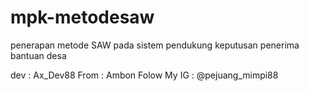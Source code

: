 # mpk-metodesaw
penerapan metode SAW pada sistem pendukung keputusan penerima bantuan desa

dev  : Ax_Dev88
From : Ambon
Folow My IG : @pejuang_mimpi88
